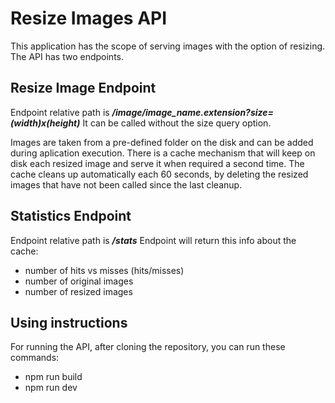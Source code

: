# Resize Images API

This application has the scope of serving images with the option of resizing.
The API has two endpoints.

## Resize Image Endpoint

Endpoint relative path is **_/image/image_name.extension?size=(width)x(height)_**
It can be called without the size query option.

Images are taken from a pre-defined folder on the disk and can be added during aplication execution.
There is a cache mechanism that will keep on disk each resized image and serve it when required a second time. The cache cleans up automatically each 60 seconds, by deleting the resized images that have not been called since the last cleanup.

## Statistics Endpoint

Endpoint relative path is **_/stats_**
Endpoint will return this info about the cache:
- number of hits vs misses (hits/misses)
- number of original images
- number of resized images

## Using instructions
For running the API, after cloning the repository, you can run these commands:
- npm run build
- npm run dev
